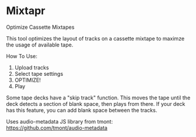 # Mixtapr
Optimize Cassette Mixtapes

This tool optimizes the layout of tracks on a cassette mixtape to maximze the usage of available tape.

How To Use:
1. Upload tracks
2. Select tape settings
3. OPTIMIZE!
4. Play

Some tape decks have a "skip track" function. This moves the tape until the deck detects a section of blank space, then plays from there. If your deck has this feature, you can add blank space between the tracks.


Uses audio-metadata JS library from tmont: https://github.com/tmont/audio-metadata
